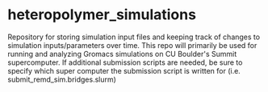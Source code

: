 # heteropolymer_simulations

Repository for storing simulation input files and keeping track of changes to simulation inputs/parameters over time. This repo will primarily be used for running and analyzing Gromacs simulations on CU Boulder's Summit supercomputer. If additional submission scripts are needed, be sure to specify which super computer the submission script is written for (i.e. submit\_remd\_sim.bridges.slurm)

